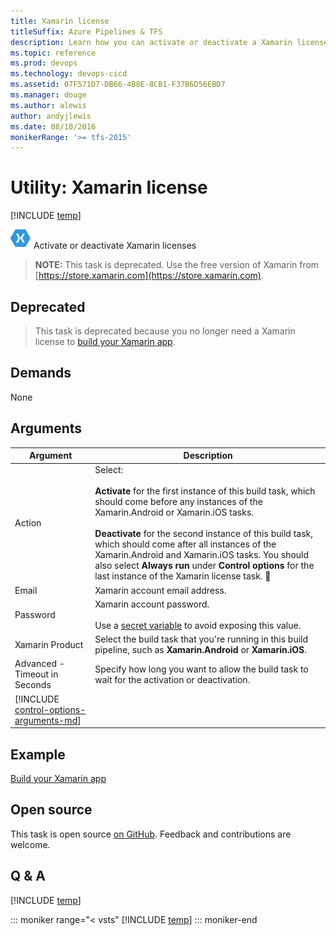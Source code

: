 ```yaml
---
title: Xamarin license
titleSuffix: Azure Pipelines & TFS
description: Learn how you can activate or deactivate a Xamarin license when building code in Azure Pipelines and Team Foundation Server (TFS).
ms.topic: reference
ms.prod: devops
ms.technology: devops-cicd
ms.assetid: 07F571D7-DB66-4B8E-8CB1-F37B6D56EBD7
ms.manager: douge
ms.author: alewis
author: andyjlewis
ms.date: 08/10/2016
monikerRange: '>= tfs-2015'
---
```


# Utility: Xamarin license

[!INCLUDE [temp](../../_shared/version-tfs-2015-rtm.md)]

![](_img/xamarin-license.png) Activate or deactivate Xamarin licenses

>**NOTE:** This task is deprecated. Use the free version of Xamarin from [https://store.xamarin.com](https://store.xamarin.com).

## Deprecated

> This task is deprecated because you no longer need a Xamarin license to [build your Xamarin app](../../apps/mobile/xamarin.md).

## Demands

None

## Arguments

| Argument | Description |
| -------- | ----------- |
| Action | Select:<br /><br />**Activate** for the first instance of this build task, which should come before any instances of the Xamarin.Android or Xamarin.iOS tasks.<br /><br />**Deactivate** for the second instance of this build task, which should come after all instances of the Xamarin.Android and Xamarin.iOS tasks. You should also select **Always run** under **Control options** for the last instance of the Xamarin license task. |
| Email | Xamarin account email address. |
| Password | Xamarin account password.<br /><br />Use a [secret variable](../../build/variables.md) to avoid exposing this value. |
| Xamarin Product | Select the build task that you're running in this build pipeline, such as **Xamarin.Android** or **Xamarin.iOS**. |
| Advanced - Timeout in Seconds | Specify how long you want to allow the build task to wait for the activation or deactivation. |
| [!INCLUDE [control-options-arguments-md](../_shared/control-options-arguments-md.md)] |

## Example

[Build your Xamarin app](../../apps/mobile/xamarin.md)

## Open source

This task is open source [on GitHub](https://github.com/Microsoft/vsts-tasks). Feedback and contributions are welcome.

## Q & A
<!-- BEGINSECTION class="md-qanda" -->

[!INCLUDE [temp](../../_shared/qa-agents.md)]

::: moniker range="< vsts"
[!INCLUDE [temp](../../_shared/qa-versions.md)]
::: moniker-end

<!-- ENDSECTION -->
